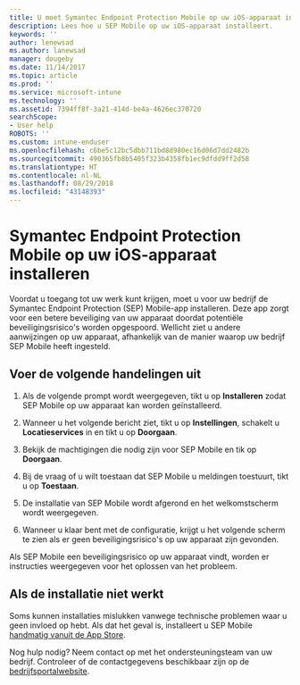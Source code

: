 ```yaml
---
title: U moet Symantec Endpoint Protection Mobile op uw iOS-apparaat installeren | Microsoft Docs
description: Lees hoe u SEP Mobile op uw iOS-apparaat installeert.
keywords: ''
author: lenewsad
ms.author: lanewsad
manager: dougeby
ms.date: 11/14/2017
ms.topic: article
ms.prod: ''
ms.service: microsoft-intune
ms.technology: ''
ms.assetid: 7394ff8f-3a21-414d-be4a-4626ec370720
searchScope:
- User help
ROBOTS: ''
ms.custom: intune-enduser
ms.openlocfilehash: c6be5c12bc5dbb711bd8d980ec16d06d7dd2482b
ms.sourcegitcommit: 490365fb8b5405f323b4358fb1ec9dfdd9ff2d58
ms.translationtype: HT
ms.contentlocale: nl-NL
ms.lasthandoff: 08/29/2018
ms.locfileid: "43148393"
---
```

# <a name="install-symantec-endpoint-protection-mobile-on-your-ios-device"></a>Symantec Endpoint Protection Mobile op uw iOS-apparaat installeren

Voordat u toegang tot uw werk kunt krijgen, moet u voor uw bedrijf de Symantec Endpoint Protection (SEP) Mobile-app installeren. Deze app zorgt voor een betere beveiliging van uw apparaat doordat potentiële beveiligingsrisico's worden opgespoord. Wellicht ziet u andere aanwijzingen op uw apparaat, afhankelijk van de manier waarop uw bedrijf SEP Mobile heeft ingesteld.

## <a name="what-you-need-to-do"></a>Voer de volgende handelingen uit

1.  Als de volgende prompt wordt weergegeven, tikt u op **Installeren** zodat SEP Mobile op uw apparaat kan worden geïnstalleerd.

2. Wanneer u het volgende bericht ziet, tikt u op **Instellingen**, schakelt u **Locatieservices** in en tikt u op **Doorgaan**.

3. Bekijk de machtigingen die nodig zijn voor SEP Mobile en tik op **Doorgaan**.

4. Bij de vraag of u wilt toestaan dat SEP Mobile u meldingen toestuurt, tikt u op **Toestaan**.

5. De installatie van SEP Mobile wordt afgerond en het welkomstscherm wordt weergegeven.

6. Wanneer u klaar bent met de configuratie, krijgt u het volgende scherm te zien als er geen beveiligingsrisico's op uw apparaat zijn gevonden.

Als SEP Mobile een beveiligingsrisico op uw apparaat vindt, worden er instructies weergegeven voor het oplossen van het probleem.

## <a name="if-the-installation-doesnt-work"></a>Als de installatie niet werkt

Soms kunnen installaties mislukken vanwege technische problemen waar u geen invloed op hebt. Als dat het geval is, installeert u SEP Mobile [handmatig vanuit de App Store](https://itunes.apple.com/app/sep-mobile/id695620821).

Nog hulp nodig? Neem contact op met het ondersteuningsteam van uw bedrijf. Controleer of de contactgegevens beschikbaar zijn op de [bedrijfsportalwebsite](https://go.microsoft.com/fwlink/?linkid=2010980).

